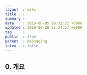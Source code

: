 ```yaml
---
layout  : wiki
title   : 
summary : 
date    : 2019-08-05 09:32:22 +0900
updated : 2019-09-28 21:24:57 +0900
tag     : 
public  : true
parent  : Debugging
latex   : false
---
```


## 0. 개요 
